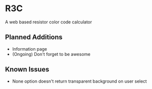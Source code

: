 R3C
===
A web based resistor color code calculator

Planned Additions
-----------------
* Information page
* (Ongoing) Don't forget to be awesome

Known Issues
------------
* None option doesn't return transparent background on user select
